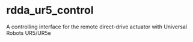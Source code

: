 # rdda_ur5_control
A controlling interface for the remote direct-drive actuator with Universal Robots UR5/UR5e
